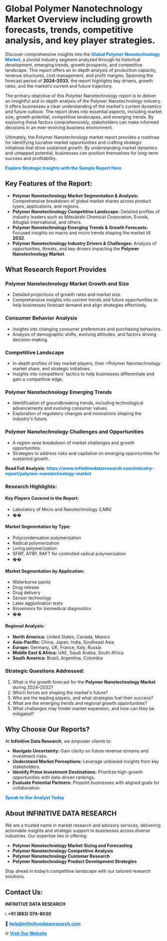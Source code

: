 <h1>Global Polymer Nanotechnology Market Overview including growth forecasts, trends, competitive analysis, and key player strategies.</h1>
<p>
Discover comprehensive insights into the 
<a href="https://www.infinitivedataresearch.com/industry-report/polymer-nanotechnology-market" rel="dofollow" style="color: #007BFF; text-decoration: none;"><strong>Global Polymer Nanotechnology Market</strong></a>, a pivotal industry segment analyzed through its historical development, emerging trends, growth prospects, and competitive landscape. This report offers an in-depth analysis of production capacity, revenue structures, cost management, and profit margins. Spanning the forecast period of <strong>2024–2033</strong>, the report highlights key drivers, growth rates, and the market’s current and future trajectory.
</p>
<p>
The primary objective of this Polymer Nanotechnology report is to deliver an insightful and in-depth analysis of the Polymer Nanotechnology industry. It offers businesses a clear understanding of the market's current dynamics and future outlook. The report dives into essential aspects, including market size, growth potential, competitive landscapes, and emerging trends. By exploring these factors comprehensively, stakeholders can make informed decisions in an ever-evolving business environment.
</p>
<p>
Ultimately, the Polymer Nanotechnology market report provides a roadmap for identifying lucrative market opportunities and crafting strategic initiatives that drive sustained growth. By understanding market dynamics and untapped potential, businesses can position themselves for long-term success and profitability.
</p>
<p>
<a href="https://www.infinitivedataresearch.com/request-sample/reportId=110011" style="color: #007BFF; text-decoration: none;"><strong>Explore Strategic Insights with the Sample Report Here</strong></a>
</p>

<h2>Key Features of the Report:</h2>
<ul>
<li><strong>Polymer Nanotechnology Market Segmentation & Analysis:</strong> Comprehensive breakdown of global market shares across product types, applications, and regions.</li>
<li><strong>Polymer Nanotechnology Competitive Landscape:</strong> Detailed profiles of industry leaders such as Mitsubishi Chemical Corporation, Evonik, Altuglas International, and others.</li>
<li><strong>Polymer Nanotechnology Emerging Trends & Growth Forecasts:</strong> Focused insights on macro and micro trends shaping the market till <strong>2032</strong>.</li>
<li><strong>Polymer Nanotechnology Industry Drivers & Challenges:</strong> Analysis of opportunities, threats, and key drivers impacting the <strong>Polymer Nanotechnology Market</strong>.</li>
</ul>

<h2>What Research Report Provides</h2>
<h3>Polymer Nanotechnology Market Growth and Size</h3>
<ul>
<li>Detailed projections of growth rates and market size.</li>
<li>Comprehensive insights into current trends and future opportunities to help businesses forecast demand and align strategies effectively.</li>
</ul>

<h3>Consumer Behavior Analysis</h3>
<ul>
<li>Insights into changing consumer preferences and purchasing behaviors.</li>
<li>Analysis of demographic shifts, evolving attitudes, and factors driving decision-making.</li>
</ul>

<h3>Competitive Landscape</h3>
<ul>
<li>In-depth profiles of key market players, their >Polymer Nanotechnology market share, and strategic initiatives.</li>
<li>Insights into competitors' tactics to help businesses differentiate and gain a competitive edge.</li>
</ul>

<h3>Polymer Nanotechnology Emerging Trends</h3>
<ul>
<li>Identification of groundbreaking trends, including technological advancements and evolving consumer values.</li>
<li>Exploration of regulatory changes and innovations shaping the industry's future.</li>
</ul>

<h3>Polymer Nanotechnology Challenges and Opportunities</h3>
<ul>
<li>A region-wise breakdown of market challenges and growth opportunities.</li>
<li>Strategies to address risks and capitalize on emerging opportunities for sustained growth.</li>
</ul>
<p><strong>Read Full Analysis:</strong> <a href="https://www.infinitivedataresearch.com/industry-report/polymer-nanotechnology-market" rel="dofollow" style="color: #007BFF; text-decoration: none;"><strong>https://www.infinitivedataresearch.com/industry-report/polymer-nanotechnology-market</strong></a></p>
<h3>Research Highlights:</h3>
<h4>Key Players Covered in the Report:</h4>
<ul><li>Laboratory of Micro and Nanotechnology (LMN)</li><li>��</li></ul>
<h4>Market Segmentation by Type:</h4>
<ul><li>Polycondensation polymerization</li><li>Radical polymerization</li><li>Living polymerization</li><li>SFRP, ATRP, RAFT for controlled radical polymerization</li><li>��</li></ul>
<h4>Market Segmentation by Application:</h4>
<ul><li>Waterborne paints</li><li>Drug release</li><li>Drug delivery</li><li>Sensor technology</li><li>Latex agglutination tests</li><li>Biosensors for biomedical diagnostics</li><li>��</li></ul>

<h4>Regional Analysis:</h4>
<ul>
<li><strong>North America:</strong> United States, Canada, Mexico</li>
<li><strong>Asia-Pacific:</strong> China, Japan, India, Southeast Asia</li>
<li><strong>Europe:</strong> Germany, UK, France, Italy, Russia</li>
<li><strong>Middle East & Africa:</strong> UAE, Saudi Arabia, South Africa</li>
<li><strong>South America:</strong> Brazil, Argentina, Colombia</li>
</ul>

<h3>Strategic Questions Addressed:</h3>
<ol>
<li>What is the growth forecast for the <strong>Polymer Nanotechnology Market</strong> during 2024–2032?</li>
<li>Which forces are shaping the market's future?</li>
<li>Who are the leading players, and what strategies fuel their success?</li>
<li>What are the emerging trends and regional growth opportunities?</li>
<li>What challenges may hinder market expansion, and how can they be mitigated?</li>
</ol>

<h2>Why Choose Our Reports?</h2>
<p>At <strong>Infinitive Data Research</strong>, we empower clients to:</p>
<ul>
<li><strong>Navigate Uncertainty:</strong> Gain clarity on future revenue streams and investment risks.</li>
<li><strong>Understand Market Perceptions:</strong> Leverage unbiased insights from key stakeholders.</li>
<li><strong>Identify Prime Investment Destinations:</strong> Prioritize high-growth opportunities with data-driven rankings.</li>
<li><strong>Evaluate Potential Partners:</strong> Pinpoint businesses with aligned goals for collaboration.</li>
</ul>
<p><a href="https://www.infinitivedataresearch.com/industry-report/polymer-nanotechnology-market" rel="dofollow" style="color: #007BFF; text-decoration: none;"><strong>Speak to Our Analyst Today</strong></a></p>

<h2>About INFINITIVE DATA RESEARCH</h2>
<p>We are a trusted name in market research and advisory services, delivering actionable insights and strategic support to businesses across diverse industries. Our expertise lies in offering:</p>
<ul>
<li><strong>Polymer Nanotechnology Market Sizing and Forecasting</strong></li>
<li><strong>Polymer Nanotechnology Competitive Analysis</strong></li>
<li><strong>Polymer Nanotechnology Customer Research</strong></li>
<li><strong>Polymer Nanotechnology Product Development Strategies</strong></li>
</ul>
<p>Stay ahead in today’s competitive landscape with our tailored research solutions.</p>

<h2>Contact Us:</h2>
<p><strong>INFINITIVE DATA RESEARCH</strong></p>
<p>📞 <strong>+91 (883) 074-8030</strong></p>
<p>📧 <strong><a href="mailto:help@infinitivedataresearch.com" style="color: #007BFF;">help@infinitivedataresearch.com</a></strong></p>
<p>🌐 <strong><a href="https://www.infinitivedataresearch.com" rel="dofollow" style="color: #007BFF;">Visit Our Website</a></strong></p>
